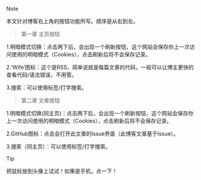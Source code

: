 > [!NOTE]
>本文针对博客右上角的按钮功能所写。顺序是从右到左。

> 第一章
>主页按钮

1.明暗模式切换：点击两下后，会出现一个刷新按钮，这个网站会保存你上一次访问使用的明暗模式（Cookies），点击刷新后将不会保存记录。

2.‘Wife’图标：这个是RSS，简单说就是每篇文章的代码，一般可以让博主更快的查看代码/语法错误，不用管。

3.搜索：可以使用标签/打字搜索。

> 第二章
>文章按钮

1.明暗模式切换(同主页)：点击两下后，会出现一个刷新按钮，这个网站会保存你上一次访问使用的明暗模式（Cookies），点击刷新后将不会保存记录。

2.GitHub图标：点击会打开此文章的Issue界面（此博客文章基于Issue）。

3.搜索（同主页）：可以使用标签/打字搜索。

> [!TIP]
> 把鼠标放到头像上试试！如果是手机，点一下！